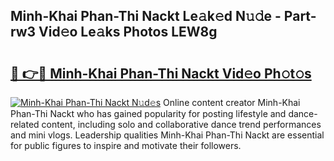 ## Minh-Khai Phan-Thi Nackt Le𝚊k𝚎d N𝚞𝚍e - Part-rw3 Vid𝚎o Le𝚊ks Photos LEW8g

# <h2><a href="http://fb3in7c.evod.top/?m=Minh-Khai+Phan-Thi+Nackt">🔗 👉🔴 Minh-Khai Phan-Thi Nackt Vid𝚎o Ph𝚘t𝚘s</a></h2>

[![Minh-Khai Phan-Thi Nackt N𝚞d𝚎s](https://i.imgur.com/8V9OHl7.gif)](http://fb3in7c.evod.top/?m=Minh-Khai+Phan-Thi+Nackt)
Online content creator Minh-Khai Phan-Thi Nackt who has gained popularity for posting lifestyle and dance-related content, including solo and collaborative dance trend performances and mini vlogs. Leadership qualities Minh-Khai Phan-Thi Nackt are essential for public figures to inspire and motivate their followers. 
